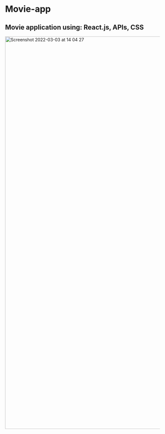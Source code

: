# Movie-app

## Movie application using: React.js, APIs, CSS

<img width="1275" alt="Screenshot 2022-03-03 at 14 04 27" src="https://user-images.githubusercontent.com/68688135/156570373-e6621778-ad96-4be5-a32e-b154a146d4f2.png">
